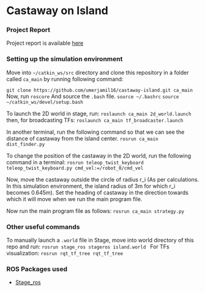 # Castaway on Island

### Project Report
Project report is available [here](https://drive.google.com/file/d/1I6MWCM9pIgbApFIQM-kZr9dC0GSJqDxc/view)
### Setting up the simulation environment

Move into ```~/catkin_ws/src``` directory and clone this repository in a folder called ```ca_main``` by running following command:

```git clone https://github.com/umerjamil16/castaway-island.git ca_main```
Now, run 
```roscore```
And source the ```.bash``` file.
```source ~/.bashrc```
```source ~/catkin_ws/devel/setup.bash```

To launch the 2D world in stage, run:
```roslaunch ca_main 2d_world.launch```
then, for broadcasting TFs:
```roslaunch ca_main tf_broadcaster.launch ```

In another terminal, run the following command so that we can see the distance of castaway from the island center.
```rosrun ca_main dist_finder.py```

To change the position of the castaway in the 2D world, run the following command in a terminal:
```rosrun teleop_twist_keyboard teleop_twist_keyboard.py cmd_vel:=/robot_0/cmd_vel```

Now, move the castaway outside the circle of radius r_i (As per calculations. In this simulation environment, the island radius of 3m for which r_i becomes 0.645m). Set the heading of castaway in the direction towards which it will move when we run the main program file. 

Now run the main program file as follows:
```rosrun ca_main strategy.py```

### Other useful commands
To manually launch a ```.world``` file in Stage, move into world directory of this repo and run:
```rosrun stage_ros stageros island.world ```
For TFs visualization:
```rosrun rqt_tf_tree rqt_tf_tree```

### ROS Packages used

 - [Stage_ros](http://wiki.ros.org/stage_ros)

